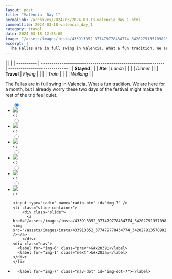 ```yaml
---
layout: post
title: "València  Day 1"
permalink: /archives/2024/03/2024-03-18-valencia_day_1.html
commentfile: 2024-03-18-valencia_day_1
category: travel
date: 2024-03-18 12:58:00
image: "/assets/images/insta/433913352_377479778434774_3420279135709825910_n_18024445100066116.jpg"
excerpt: |
  The Fallas are in full swing in Valencia. What a fun tradition. We are here for a month, but I already worry these two days of the festival might make the rest of the trip feel quiet.
---
```


|            |                                                              |
| ---------- | ------------------------------------------------------------ | ----------------------------- |
| **Stayed** |  |
| **Ate**    | _Lunch_                                                      |          |
|            | _Dinner_                                                     |          |
| **Travel** | _Flying_                                                     |          |
|            | _Train_                                                      |          |
|            | _Walking_                                                    |          |


The Fallas are in full swing in Valencia. What a fun tradition. We are here for a month, but I already worry these two days of the festival might make the rest of the trip feel quiet.


<ul class="slides">
    <input type="radio" name="radio-btn" id="img-1" checked="checked" />
    <li class="slide-container">
        <div class="slide">
          <a href="/assets/images/insta/433916702_407133461960107_4907081731887761233_n_18025346455863196.jpg"><img src="/assets/images/insta/433916702_407133461960107_4907081731887761233_n_18025346455863196.jpg" /></a>
        </div>
    <div class="nav">
      <label for="img-7" class="prev">&#x2039;</label>
      <label for="img-2" class="next">&#x203a;</label>
    </div>
    </li>
        <input type="radio" name="radio-btn" id="img-2"  />
    <li class="slide-container">
        <div class="slide">
          <a href="/assets/images/insta/433910099_324111170261833_680428222137563970_n_18013734401243194.jpg"><img src="/assets/images/insta/433910099_324111170261833_680428222137563970_n_18013734401243194.jpg" /></a>
        </div>
    <div class="nav">
      <label for="img-1" class="prev">&#x2039;</label>
      <label for="img-3" class="next">&#x203a;</label>
    </div>
    </li>
        <input type="radio" name="radio-btn" id="img-3"  />
    <li class="slide-container">
        <div class="slide">
          <a href="/assets/images/insta/433773070_932703812193896_9199081102799489408_n_18030404710762474.jpg"><img src="/assets/images/insta/433773070_932703812193896_9199081102799489408_n_18030404710762474.jpg" /></a>
        </div>
    <div class="nav">
      <label for="img-2" class="prev">&#x2039;</label>
      <label for="img-4" class="next">&#x203a;</label>
    </div>
    </li>
        <input type="radio" name="radio-btn" id="img-4"  />
    <li class="slide-container">
        <div class="slide">
          <a href="/assets/images/insta/433902405_1082751162990600_4273811660729578377_n_17851452630158524.jpg"><img src="/assets/images/insta/433902405_1082751162990600_4273811660729578377_n_17851452630158524.jpg" /></a>
        </div>
    <div class="nav">
      <label for="img-3" class="prev">&#x2039;</label>
      <label for="img-5" class="next">&#x203a;</label>
    </div>
    </li>
        <input type="radio" name="radio-btn" id="img-5"  />
    <li class="slide-container">
        <div class="slide">
          <a href="/assets/images/insta/434052408_298561073050405_2451234453594689857_n_18041865112607668.jpg"><img src="/assets/images/insta/434052408_298561073050405_2451234453594689857_n_18041865112607668.jpg" /></a>
        </div>
    <div class="nav">
      <label for="img-4" class="prev">&#x2039;</label>
      <label for="img-6" class="next">&#x203a;</label>
    </div>
    </li>
        <input type="radio" name="radio-btn" id="img-6"  />
    <li class="slide-container">
        <div class="slide">
          <a href="/assets/images/insta/434056430_336979355549786_7012479792142508279_n_17881440588022086.jpg"><img src="/assets/images/insta/434056430_336979355549786_7012479792142508279_n_17881440588022086.jpg" /></a>
        </div>
    <div class="nav">
      <label for="img-5" class="prev">&#x2039;</label>
      <label for="img-7" class="next">&#x203a;</label>
    </div>
    </li>
    
    <input type="radio" name="radio-btn" id="img-7" />
    <li class="slide-container">
        <div class="slide">
          <a href="/assets/images/insta/433913352_377479778434774_3420279135709825910_n_18024445100066116.jpg"><img src="/assets/images/insta/433913352_377479778434774_3420279135709825910_n_18024445100066116.jpg" /></a>
        </div>
    <div class="nav">
      <label for="img-6" class="prev">&#x2039;</label>
      <label for="img-1" class="next">&#x203a;</label>
    </div>
    </li>
			
<li class="nav-dots">
      <label for="img-1" class="nav-dot" id="img-dot-1"></label>
      <label for="img-2" class="nav-dot" id="img-dot-2"></label>
      <label for="img-3" class="nav-dot" id="img-dot-3"></label>
      <label for="img-4" class="nav-dot" id="img-dot-4"></label>
      <label for="img-5" class="nav-dot" id="img-dot-5"></label>
      <label for="img-6" class="nav-dot" id="img-dot-6"></label>

      <label for="img-7" class="nav-dot" id="img-dot-7"></label>

</li>
</ul>        
             

		